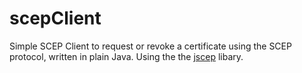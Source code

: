 # scepClient
Simple SCEP Client to request or revoke a certificate using the SCEP protocol, written in plain Java. Using the the [jscep](https://github.com/jscep/jscep) libary.
